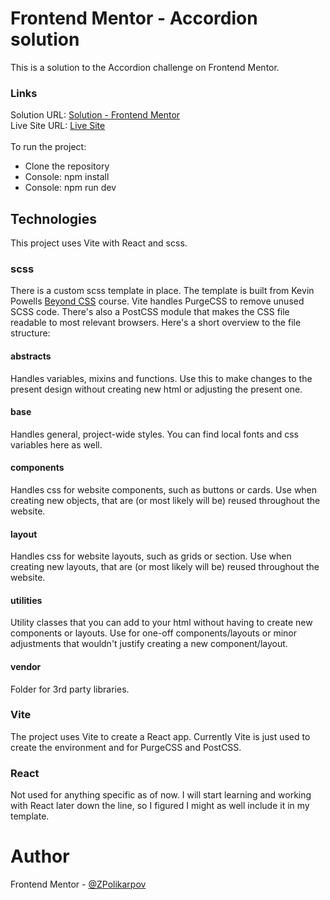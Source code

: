 # Frontend Mentor - Accordion solution

This is a solution to the Accordion challenge on Frontend Mentor.

### Links

Solution URL: [Solution - Frontend Mentor](https://www.frontendmentor.io/solutions/responsive-recipe-page-using-scss-UbI1QWj-Nr)\
Live Site URL: [Live Site](https://zpolikarpov.github.io/FAQ-Accordion/)\
\
To run the project:

- Clone the repository
- Console: npm install
- Console: npm run dev

## Technologies

This project uses Vite with React and scss.

### scss

There is a custom scss template in place. The template is built from Kevin Powells
[Beyond CSS](https://www.beyondcss.dev) course. Vite handles PurgeCSS to remove unused SCSS code. There's also a PostCSS module that makes the CSS file readable to most relevant browsers. Here's a short overview to the file structure:

#### abstracts

Handles variables, mixins and functions. Use this to make changes to the present design without creating new html or adjusting the present one.

#### base

Handles general, project-wide styles. You can find local fonts and css variables here as well.

#### components

Handles css for website components, such as buttons or cards. Use when creating new objects, that are (or most likely will be) reused throughout the website.

#### layout

Handles css for website layouts, such as grids or section. Use when creating new layouts, that are (or most likely will be) reused throughout the website.

#### utilities

Utility classes that you can add to your html without having to create new components or layouts. Use for one-off components/layouts or minor adjustments that wouldn't justify creating a new component/layout.

#### vendor

Folder for 3rd party libraries.

### Vite

The project uses Vite to create a React app. Currently Vite is just used to create the environment and for PurgeCSS and PostCSS.

### React

Not used for anything specific as of now. I will start learning and working with React later down the line, so I figured I might as well include it in my template.

# Author

Frontend Mentor - [@ZPolikarpov](https://www.frontendmentor.io/profile/ZPolikarpov)
